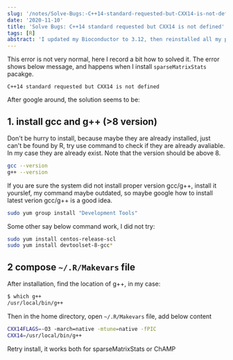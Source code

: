 ```yaml
---
slug: '/notes/Solve-Bugs:-C++14-standard-requested-but-CXX14-is-not-defined'
date: '2020-11-10'
title: 'Solve Bugs: C++14 standard requested but CXX14 is not defined'
tags: [R]
abstract: 'I updated my Bioconductor to 3.12, then reinstalled all my pacakge (so sad...). However, ChAMP pacakge reported error that sparseMatrixStats failed to install because if this error.'
---
```


This error is not very normal, here I record a bit how to solved it. The error shows below message, and happens when I install `sparseMatrixStats` pacakge.

```
C++14 standard requested but CXX14 is not defined
```

After google around, the solution seems to be: 

## 1. install gcc and g++ (>8 version)

Don't be hurry to install, because maybe they are already installed, just can't be found by R, try use command to check if they are already avaliable. In my case they are already exist. Note that the version should be above 8.

```bash
gcc --version
g++ --version
```

If you are sure the system did not install proper version gcc/g++, install it yourslef, my command maybe outdated, so maybe google how to install latest verion gcc/g++ is a good idea.

```bash
sudo yum group install "Development Tools"
```

Some other say below command work, I did not try:

```bash
sudo yum install centos-release-scl
sudo yum install devtoolset-8-gcc*
```

## 2 compose `~/.R/Makevars` file

After installation, find the location of g++, in my case:

```bash
$ which g++
/usr/local/bin/g++
```

Then in the home directory, open `~/.R/Makevars` file, add below content

```bash
CXX14FLAGS=-O3 -march=native -mtune=native -fPIC
CXX14=/usr/local/bin/g++
```

Retry install, it works both for sparseMatrixStats or ChAMP